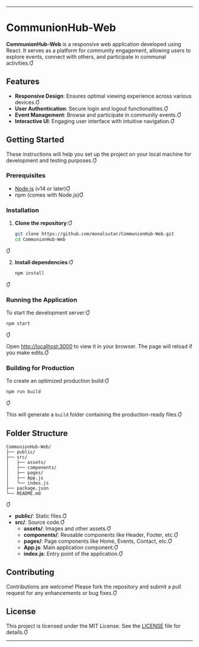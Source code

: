 
---

# CommunionHub-Web

**CommunionHub-Web** is a responsive web application developed using React. It serves as a platform for community engagement, allowing users to explore events, connect with others, and participate in communal activities.

## Features

- **Responsive Design**: Ensures optimal viewing experience across various devices.
- **User Authentication**: Secure login and logout functionalities.
- **Event Management**: Browse and participate in community events.
- **Interactive UI**: Engaging user interface with intuitive navigation.

## Getting Started

These instructions will help you set up the project on your local machine for development and testing purposes.

### Prerequisites

- [Node.js](https://nodejs.org/) (v14 or later)
- npm (comes with Node.js)

### Installation

1. **Clone the repository**:

   ```bash
   git clone https://github.com/monalsutar/CommunionHub-Web.git
   cd CommunionHub-Web
   ```


2. **Install dependencies**:

   ```bash
   npm install
   ```


### Running the Application

To start the development server:


```bash
npm start
```


Open [http://localhost:3000](http://localhost:3000) to view it in your browser. The page will reload if you make edits.

### Building for Production

To create an optimized production build:


```bash
npm run build
```


This will generate a `build` folder containing the production-ready files.

## Folder Structure


```plaintext
CommunionHub-Web/
├── public/
├── src/
│   ├── assets/
│   ├── components/
│   ├── pages/
│   ├── App.js
│   └── index.js
├── package.json
└── README.md
```


- **public/**: Static files.
- **src/**: Source code.
  - **assets/**: Images and other assets.
  - **components/**: Reusable components like Header, Footer, etc.
  - **pages/**: Page components like Home, Events, Contact, etc.
  - **App.js**: Main application component.
  - **index.js**: Entry point of the application.

## Contributing

Contributions are welcome! Please fork the repository and submit a pull request for any enhancements or bug fixes.

## License

This project is licensed under the MIT License. See the [LICENSE](LICENSE) file for details.

---
